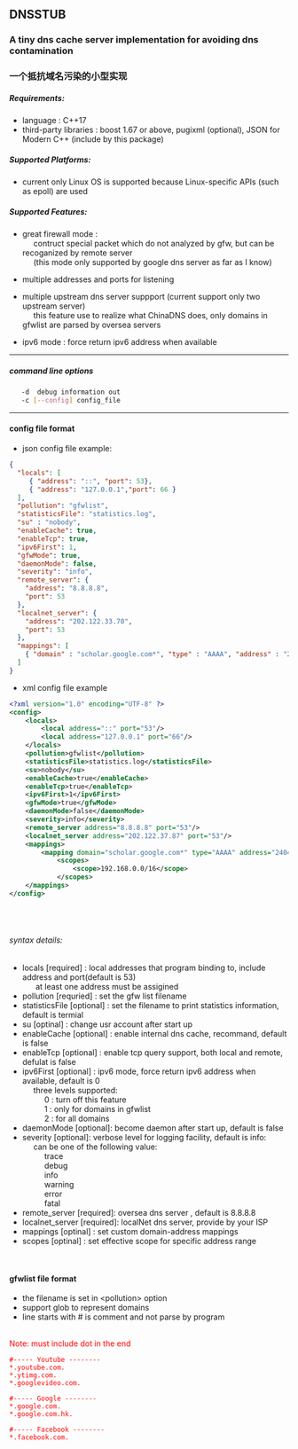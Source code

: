 ## DNSSTUB

### A tiny dns cache server implementation for avoiding dns contamination
### 一个抵抗域名污染的小型实现

##### Requirements:
- language : C++17
- third-party libraries : boost 1.67 or above, pugixml (optional), JSON for Modern C++ (include by this package)

##### Supported Platforms:
- current only Linux OS is supported because Linux-specific APIs (such as epoll) are used

##### Supported Features:

- great firewall mode :<br>
    &nbsp;&nbsp;&nbsp;&nbsp;&nbsp;contruct special packet which do not analyzed by gfw, but can be recoganized by remote server<br>
    &nbsp;&nbsp;&nbsp;&nbsp;&nbsp;(this mode only supported by google dns server as far as I know)

- multiple addresses and ports for listening

- multiple upstream dns server suppport (current support only two upstream server)<br>
  &nbsp;&nbsp;&nbsp;&nbsp;&nbsp;this feature use to realize what ChinaDNS does, only domains in gfwlist are parsed by oversea servers

- ipv6 mode : force return ipv6 address when available <br>


---

##### command line options
```bash
   -d  debug information out
   -c [--config] config_file
```

---

#### config file format
- json config file example:
```json
{
  "locals": [
     { "address": "::", "port": 53},
     { "address": "127.0.0.1","port": 66 }
  ],
  "pollution": "gfwlist",
  "statisticsFile": "statistics.log",
  "su" : "nobody",
  "enableCache": true,
  "enableTcp": true,
  "ipv6First": 1,
  "gfwMode": true,
  "daemonMode": false,
  "severity": "info",
  "remote_server": {
    "address": "8.8.8.8",
    "port": 53
  },
  "localnet_server": {
    "address": "202.122.33.70",
    "port": 53
  },
  "mappings": [
    { "domain" : "scholar.google.com*", "type" : "AAAA", "address" : "2404:6800:4008:c06::be", "scopes" : ["192.168.0.0/16"]}
  ]
}
```

- xml config file example
```xml
<?xml version="1.0" encoding="UTF-8" ?>
<config>
    <locals>
        <local address="::" port="53"/>
        <local address="127.0.0.1" port="66"/>
    </locals>
    <pollution>gfwlist</pollution>
    <statisticsFile>statistics.log</statisticsFile>
    <su>nobody</su>
    <enableCache>true</enableCache>
    <enableTcp>true</enableTcp>
    <ipv6First>1</ipv6First>
    <gfwMode>true</gfwMode>
    <daemonMode>false</daemonMode>
    <severity>info</severity>
    <remote_server address="8.8.8.8" port="53"/>
    <localnet_server address="202.122.37.87" port="53"/>
    <mappings>
        <mapping domain="scholar.google.com*" type="AAAA" address="2404:6800:4008:c06::be" />
            <scopes>
                <scope>192.168.0.0/16</scope>
            </scopes>
    </mappings>
</config>
```
<br>
<br>

###### syntax details:
- locals \[required] : local addresses that program binding to, include address and port(default is 53)<br>
&nbsp;&nbsp;&nbsp;&nbsp;&nbsp; at least one address must be assigined
- pollution \[requried] : set the gfw list filename
- statisticsFile \[optional] : set the filename to print statistics information, default is termial
- su  \[optinal] : change usr account after start up
- enableCache \[optional] : enable internal dns cache, recommand, default is false
- enableTcp \[optional] : enable tcp query support, both local and remote, defulat is false
- ipv6First \[optional] : ipv6 mode, force return ipv6 address when available, default is 0<br>
 &nbsp;&nbsp;&nbsp;&nbsp;&nbsp;three levels supported:<br>
        &nbsp;&nbsp;&nbsp;&nbsp;&nbsp;&nbsp;&nbsp;&nbsp;&nbsp;&nbsp;0 : turn off this feature<br>
        &nbsp;&nbsp;&nbsp;&nbsp;&nbsp;&nbsp;&nbsp;&nbsp;&nbsp;&nbsp;1 : only for domains in gfwlist<br>
        &nbsp;&nbsp;&nbsp;&nbsp;&nbsp;&nbsp;&nbsp;&nbsp;&nbsp;&nbsp;2 : for all domains<br>
- daemonMode \[optional]: become daemon after start up, default is false
- severity \[optional]: verbose level for logging facility, default is info:<br>
    &nbsp;&nbsp;&nbsp;&nbsp;&nbsp;can be one of the following value:<br>
    &nbsp;&nbsp;&nbsp;&nbsp;&nbsp;&nbsp;&nbsp;&nbsp;&nbsp;&nbsp;trace<br>
    &nbsp;&nbsp;&nbsp;&nbsp;&nbsp;&nbsp;&nbsp;&nbsp;&nbsp;&nbsp;debug<br>
    &nbsp;&nbsp;&nbsp;&nbsp;&nbsp;&nbsp;&nbsp;&nbsp;&nbsp;&nbsp;info<br>
    &nbsp;&nbsp;&nbsp;&nbsp;&nbsp;&nbsp;&nbsp;&nbsp;&nbsp;&nbsp;warning<br>
    &nbsp;&nbsp;&nbsp;&nbsp;&nbsp;&nbsp;&nbsp;&nbsp;&nbsp;&nbsp;error<br>
    &nbsp;&nbsp;&nbsp;&nbsp;&nbsp;&nbsp;&nbsp;&nbsp;&nbsp;&nbsp;fatal<br>
- remote_server \[required]:  oversea dns server , default is 8.8.8.8
- localnet_server \[required]: localNet dns server, provide by your ISP
- mappings \[optinal] : set custom domain-address mappings
- scopes  \[optinal] : set effective scope for specific address range




<br>

#### gfwlist file format
- the filename is set in \<pollution\> option<br>
- support glob to represent domains
- line starts with # is comment and not parse by program<br>
<br>
<span style="color:red"> Note: must include dot in the end<span>

```
#----- Youtube --------
*.youtube.com.
*.ytimg.com.
*.googlevideo.com.

#----- Google --------
*.google.com.
*.google.com.hk.

#----- Facebook --------
*.facebook.com.
```



